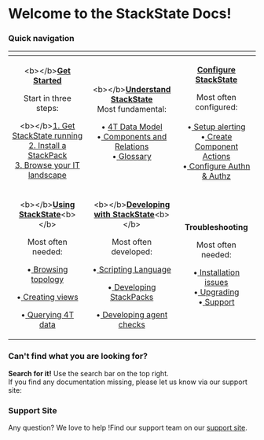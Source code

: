 # Welcome to the StackState Docs!

### Quick navigation

<table>
  <thead>
    <tr>
      <th style="text-align:center"></th>
      <th style="text-align:center"></th>
      <th style="text-align:center"></th>
    </tr>
  </thead>
  <tbody>
    <tr>
      <td style="text-align:center">
        <p>&lt;b&gt;&lt;/b&gt;<a href="getting_started.md"><b>Get Started</b></a>
        </p>
        <p>Start in three steps:</p>
        <p></p>
        <p>&lt;b&gt;&lt;/b&gt;<a href="setup/installation/">1. Get StackState running</a>
          <br
          /><a href="integrations/">2. Install a StackPack </a>
          <br /><a href="use/browsing_topology.md">3. Browse your IT landscape</a>
        </p>
        <p></p>
        <p></p>
      </td>
      <td style="text-align:center">
        <p>&lt;b&gt;&lt;/b&gt;<a href="https://docs.stackstate.com/concepts/"><b>Understand StackState</b></a><b><br /></b>Most
          fundamental:</p>
        <p></p>
        <p>&#x2022; <a href="concepts/4t_data_model.md">4T Data Model</a>
          <br />&#x2022;<a href="concepts/components_and_relations.md"> Components and Relations</a>
          <br
          />&#x2022;<a href="concepts/layers_domains_and_environments.md"> </a>
          <a
          href="concepts/glossary.md">Glossary</a>
        </p>
        <p></p>
        <p></p>
      </td>
      <td style="text-align:center">
        <p><a href="configure/"><b>Configure StackState</b></a>
        </p>
        <p>Most often configured:
          <br />
          <br />&#x2022;<a href="use/alerting.md"> Setup alerting</a>
          <br />&#x2022;<a href="configure/component_actions.md"> Create Component Actions</a>
          <br
          />&#x2022;<a href="configure/how_to_set_up_roles.md"> Configure Authn &amp; Authz</a>
        </p>
        <p></p>
        <p></p>
      </td>
    </tr>
    <tr>
      <td style="text-align:center">
        <p>&lt;b&gt;&lt;/b&gt;<a href="use/"><b>Using StackState</b></a>&lt;b&gt;&lt;/b&gt;</p>
        <p>Most often needed:</p>
        <p></p>
        <p>&#x2022;<a href="use/alerting.md"> </a><a href="use/browsing_topology.md">Browsing topology</a>
        </p>
        <p>&#x2022;<a href="use/alerting.md"> </a><a href="use/views.md">Creating views</a>
        </p>
        <p>&#x2022;<a href="use/alerting.md"> </a><a href="use/queries.md">Querying 4T data </a>
        </p>
      </td>
      <td style="text-align:center">
        <p>&lt;b&gt;&lt;/b&gt;<a href="develop/"><b>Developing with StackState</b></a>&lt;b&gt;&lt;/b&gt;</p>
        <p>Most often developed:</p>
        <p></p>
        <p>&#x2022;<a href="use/alerting.md"> </a><a href="develop/scripting/">Scripting Language</a>
        </p>
        <p>&#x2022;<a href="use/alerting.md"> </a><a href="integrations/sdk.md">Developing StackPacks</a>
        </p>
        <p>&#x2022;<a href="use/alerting.md"> </a><a href="develop/agent_check/checks_in_agent_v2.md">Developing agent checks</a>
        </p>
      </td>
      <td style="text-align:center">
        <p><b>Troubleshooting</b>
        </p>
        <p>Most often needed:
          <br />
        </p>
        <p>&#x2022;<a href="use/alerting.md"> </a><a href="setup/installation/troubleshooting.md">Installation issues</a>
          <br
          />&#x2022;<a href="use/alerting.md"> </a><a href="setup/upgrading.md">Upgrading</a>
          <br
          />&#x2022;<a href="use/alerting.md"> </a><a href="https://support.stackstate.com">Support</a>
        </p>
      </td>
    </tr>
  </tbody>
</table>

### **Can't find what you are looking for?**

**Search for it!** Use the search bar on the top right.   
If you find any documentation missing, please let us know via our support site:

### **Support Site**

Any question? We love to help !Find our support team on our [support site](http://support.stackstate.com/). 

